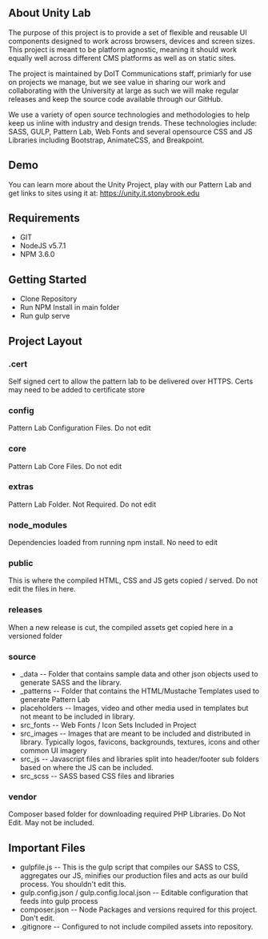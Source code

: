 ## About Unity Lab
The purpose of this project is to provide a set of flexible and reusable UI components designed to work across browsers, devices and screen sizes. This project is meant to be platform agnostic, meaning it should work equally well across different CMS platforms as well as on static sites.

The project is maintained by DoIT Communications staff, primiarly for use on projects we manage, but we see value in sharing our work and collaborating with the University at large as such we will make regular releases and keep the source code available through our GitHub.

We use a variety of open source technologies and methodologies to help keep us inline with industry and design trends. These technologies include: SASS, GULP, Pattern Lab, Web Fonts and several opensource CSS and JS Libraries including Bootstrap, AnimateCSS, and Breakpoint.

## Demo
You can learn more about the Unity Project, play with our Pattern Lab and get links to sites using it at: https://unity.it.stonybrook.edu

## Requirements

* GIT
* NodeJS v5.7.1
* NPM 3.6.0

## Getting Started

* Clone Repository
* Run NPM Install in main folder
* Run gulp serve



## Project Layout

### .cert
Self signed cert to allow the pattern lab to be delivered over HTTPS. Certs may need to be added to certificate store
### config
Pattern Lab Configuration Files. Do not edit
### core
Pattern Lab Core Files. Do not edit
### extras
Pattern Lab Folder. Not Required. Do not edit
### node_modules
Dependencies loaded from running npm install. No need to edit
### public
This is where the compiled HTML, CSS and JS gets copied / served. Do not edit the files in here.
### releases
When a new release is cut, the compiled assets get copied here in a versioned folder
### source
* \_data -- Folder that contains sample data and other json objects used to generate SASS and the library.
* \_patterns -- Folder that contains the HTML/Mustache Templates used to generate Pattern Lab
* placeholders -- Images, video and other media used in templates but not meant to be included in library.
* src_fonts -- Web Fonts / Icon Sets Included in Project
* src_images -- Images that are meant to be included and distributed in library. Typically logos, favicons, backgrounds, textures, icons and other common UI imagery
* src_js -- Javascript files and libraries split into header/footer sub folders based on where the JS can be included.
* src_scss -- SASS based CSS files and libraries
### vendor
Composer based folder for downloading required PHP Libraries. Do Not Edit. May not be included.

## Important Files

* gulpfile.js -- This is the gulp script that compiles our SASS to CSS, aggregates our JS, minifies our production files and acts as our build process. You shouldn't edit this.
* gulp.config.json / gulp.config.local.json -- Editable configuration that feeds into gulp process
* composer.json -- Node Packages and versions required for this project. Don't edit.
* .gitignore -- Configured to not include compiled assets into repository.
